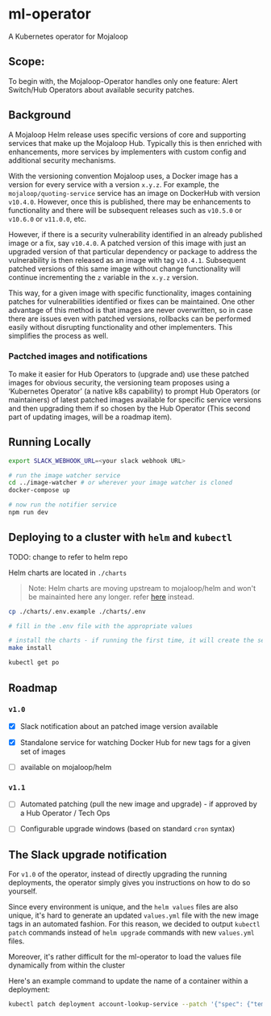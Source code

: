 # ml-operator
A Kubernetes operator for Mojaloop

## Scope:

To begin with, the Mojaloop-Operator handles only one feature: Alert Switch/Hub Operators about available security patches.

## Background

A Mojaloop Helm release uses specific versions of core and supporting services that make up the Mojaloop Hub. Typically this is then enriched with enhancements, more services by implementers with custom config and additional security mechanisms.

With the versioning convention Mojaloop uses, a Docker image has a version for every service with a version `x.y.z`. For example, the `mojaloop/quoting-service` service has an image on DockerHub with version `v10.4.0`. However, once this is published, there may be enhancements to functionality and there will be subsequent releases such as `v10.5.0` or `v10.6.0` or `v11.0.0`, etc.

However, if there is a security vulnerability identified in an already published image or a fix, say `v10.4.0`. A patched version of this image with just an upgraded version of that particular dependency or package to address the vulnerability is then released as an image with tag `v10.4.1`. Subsequent patched versions of this same image without change functionality will continue incrementing the `z` variable in the `x.y.z` version. 

This way, for a given image with specific functionality, images containing patches for vulnerabilities identified or fixes can be maintained. One other advantage of this method is that images are never overwritten, so in case there are issues even with patched versions, rollbacks can be performed easily without disrupting functionality and other implementers. This simplifies the process as well.

### Pactched images and notifications

To make it easier for Hub Operators to (upgrade and) use these patched images for obvious security, the versioning team proposes using a ‘Kubernetes Operator’ (a native k8s capability) to prompt Hub Operators (or maintainers) of latest patched images available for specific service versions and then upgrading them if so chosen by the Hub Operator (This second part of updating images, will be a roadmap item).



## Running Locally


```bash
export SLACK_WEBHOOK_URL=<your slack webhook URL>

# run the image watcher service
cd ../image-watcher # or wherever your image watcher is cloned
docker-compose up

# now run the notifier service
npm run dev
```

## Deploying to a cluster with `helm` and `kubectl`

TODO: change to refer to helm repo

Helm charts are located in `./charts`

> Note: Helm charts are moving upstream to mojaloop/helm
> and won't be mainainted here any longer.
> refer [here](https://github.com/mojaloop/helm) instead.


```bash
cp ./charts/.env.example ./charts/.env

# fill in the .env file with the appropriate values

# install the charts - if running the first time, it will create the secrets based on the .env file
make install

kubectl get po
```


## Roadmap

### `v1.0`

- [x] Slack notification about an patched image version available
- [x] Standalone service for watching Docker Hub for new tags for a given set of images
- [ ] available on mojaloop/helm


### `v1.1`

- [ ] Automated patching (pull the new image and upgrade) - if approved by a Hub Operator / Tech Ops
- [ ] Configurable upgrade windows (based on standard `cron` syntax)


## The Slack upgrade notification

For `v1.0` of the operator, instead of directly upgrading the running deployments, the operator simply gives you instructions on how to do so yourself. 

Since every environment is unique, and the `helm values` files are also unique, it's hard to generate an updated `values.yml` file with the new image tags in an automated fashion. For this reason, we decided to output `kubectl patch` commands instead of `helm upgrade` commands with new `values.yml` files.


Moreover, it's rather difficult for the ml-operator to load the values file dynamically from within the cluster


Here's an example command to update the name of a container within a deployment:
```bash
kubectl patch deployment account-lookup-service --patch '{"spec": {"template": {"spec": {"containers": [{"name": "account-lookup-service", "image": "mojaloop/account-lookup-service:v10.3.1"}]}}}}'
```



